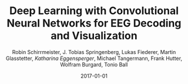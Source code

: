 ---
title: "Deep Learning with Convolutional Neural Networks for EEG Decoding and Visualization"
author: "Robin Schirrmeister, J. Tobias Springenberg, Lukas Fiederer, Martin Glasstetter, *Katharina Eggensperger*, Michael Tangermann, Frank Hutter, Wolfram Burgard, Tonio Ball"
collection: publications
permalink: /publication/2017-HBM-EEG
date: 2017-01-01
venue: "Human Brain Mapping"
arxiv: 'https://arxiv.org/abs/1703.05051'
paperurl: 'http://onlinelibrary.wiley.com/doi/10.1002/hbm.23730/full'
doi: 'http://dx.doi.org/10.1002/hbm.23730'
---